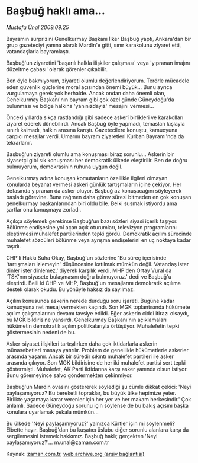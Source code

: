 # Başbuğ haklı ama...

*Mustafa Ünal 2009.09.25*

<tr><td class="metin" colspan="2" style="padding-top: 20px; padding-left: 5px; padding-right: 10px;">Bayramın sürprizini Genelkurmay Başkanı İlker Başbuğ yaptı, Ankara'dan bir grup gazeteciyi yanına alarak Mardin'e gitti, sınır karakolunu ziyaret etti, vatandaşlarla bayramlaştı.</td></tr><tr><td class="metin" colspan="2" style="padding-top: 20px; padding-left: 5px; padding-right: 10px;"><p>Başbuğ'un ziyaretini 'başarılı halkla ilişkiler çalışması' veya 'yıpranan imajını düzeltme çabası' olarak görenler çıkabilir.
<p>Ben öyle bakmıyorum, ziyareti olumlu değerlendiriyorum. Terörle mücadele eden güvenlik güçlerine moral açısından önemi büyük... Bunu ayrıca vurgulamaya gerek yok herhalde. Ancak ondan daha önemli olan, Genelkurmay Başkanı'nın bayram gibi çok özel günde Güneydoğu'da bulunması ve bölge halkına 'yanınızdayız' mesajını vermesi...
<p>Önceki yıllarda sıkça rastlandığı gibi sadece askerî birlikleri ve karakolları ziyaret ederek dönebilirdi. Ancak Başbuğ öyle yapmadı, temasları kışlayla sınırlı kalmadı, halkın arasına karıştı. Gazetecilere konuştu, kamuoyuna çarpıcı mesajlar verdi. Umarım bayram ziyaretleri Kurban Bayramı'nda da tekrarlanır.
<p>Başbuğ'un ziyareti olumlu ama konuşması biraz sorunlu... Askerin bir siyasetçi gibi sık konuşması her demokratik ülkede eleştirilir. Ben de doğru bulmuyorum, demokrasinin ruhuna uygun değil.
<p>Genelkurmay adına konuşan komutanların özellikle ilgileri olmayan konularda beyanat vermesi askeri günlük tartışmaların içine çekiyor. Her defasında yıpranan da asker oluyor. Başbuğ az konuşacağını söyleyerek başladı görevine. Buna rağmen daha görev süresi bitmeden en çok konuşan genelkurmay başkanlarından biri oldu bile. Belki susmak istiyordu ama şartlar onu konuşmaya zorladı.
<p>Açıkça söylemek gerekirse Başbuğ'un bazı sözleri siyasi içerik taşıyor. Bölünme endişesine yol açan açık oturumları, televizyon programlarını eleştirmesi muhalefet partilerinden tepki gördü. Demokratik açılım sürecinde muhalefet sözcüleri bölünme veya ayrışma endişelerini en uç noktaya kadar taşıdı.
<p>CHP'li Hakkı Suha Okay, Başbuğ'un sözlerine 'Bu süreç içerisinde 'tartışmaları izlemeyin' düşüncesine katılmak mümkün değil. Vatandaş ister dinler ister dinlemez.' diyerek karşılık verdi. MHP'den Ortay Vural da 'TSK'nın siyasete bulaşmasını doğru bulmuyoruz.' dedi ve Başbuğ'u eleştirdi. Belli ki CHP ve MHP, Başbuğ'un mesajlarını demokratik açılıma destek olarak okudu. Bu yönüyle haksız da sayılmaz.
<p>Açılım konusunda askerin nerede durduğu soru işareti. Bugüne kadar kamuoyuna net mesaj vermekten kaçındı. Son MGK toplantısında hükümete açılım çalışmalarının devamı tavsiye edildi. Eğer askerin ciddi itirazı olsaydı, bu MGK bildirisine yansırdı. Genelkurmay Başkanı'nın açıklamaları hükümetin demokratik açılım politikalarıyla örtüşüyor. Muhalefetin tepki göstermesinin nedeni de bu.
<p>Asker-siyaset ilişkileri tartışılırken daha çok iktidarlarla askerin münasebetleri masaya yatırılır. Problem de genellikle hükümetlerle askerler arasında yaşanır. Ancak bir süredir sıkıntı muhalefet partileri ile asker arasında çıkıyor. Son MGK bildirisine de her iki muhalefet partisi sert tepki göstermişti. Muhalefet, AK Parti iktidarına karşı asker yanında olsun istiyor. Bunu göremeyince salvo göndermekten çekinmiyor.
<p>Başbuğ'un Mardin ovasını göstererek söylediği şu cümle dikkat çekici: 'Neyi paylaşamıyoruz? Bu bereketli topraklar, bu büyük ülke hepimize yeter. Birlikte yaşamaya karar verenler için her yer ve her makam herkesindir.' Çok anlamlı. Sadece Güneydoğu sorunu için söylense de bu bakış açısını başka konulara uyarlamak pekala mümkün...
<p>Bu ülkede 'Neyi paylaşamıyoruz?' yalnızca Kürtler için mi söylenmeli? Elbette hayır. Başbuğ'dan bu kuşatıcı üslubu diğer sorunlu alanlara karşı da sergilemesini istemek hakkımız. Başbuğ haklı; gerçekten 'Neyi paylaşamıyoruz?'... m.unal@zaman.com.tr<br/></p></p></p></p></p></p></p></p></p></p></p></td></tr>

Kaynak: [zaman.com.tr](http://zaman.com.tr/yazar.do?yazino=895914), [web.archive.org (arşiv bağlantısı)](http://web.archive.org/web/20091006093814/http://www.zaman.com.tr:80/yazar.do?yazino=895914)
